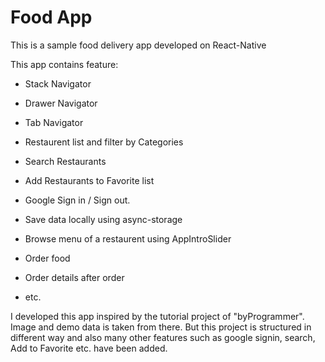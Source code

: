 # Food App

This is a sample food delivery app developed on React-Native

This app contains feature:

- Stack Navigator

- Drawer Navigator

- Tab Navigator

- Restaurent list and filter by Categories

- Search Restaurants

- Add Restaurants to Favorite list

- Google Sign in / Sign out.

- Save data locally using async-storage

- Browse menu of a restaurent using AppIntroSlider

- Order food

- Order details after order

- etc.






I developed this app inspired by the tutorial project of "byProgrammer". Image and demo data is taken from there. But this project is structured in different way and also many other features such as google signin, search, Add to Favorite etc. have been added.


